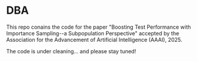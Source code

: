 # DBA

This repo conains the code for the paper "Boosting Test Performance with Importance Sampling--a Subpopulation Perspective" accepted by the 
Association for the Advancement of Artificial Intelligence (AAAI), 2025.

The code is under cleaning... and please stay tuned!

